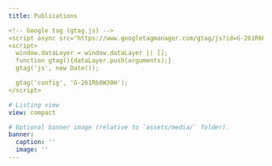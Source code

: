 ```yaml
---
title: Publications

<!-- Google tag (gtag.js) -->
<script async src="https://www.googletagmanager.com/gtag/js?id=G-261R60W30H"></script>
<script>
  window.dataLayer = window.dataLayer || [];
  function gtag(){dataLayer.push(arguments);}
  gtag('js', new Date());

  gtag('config', 'G-261R60W30H');
</script>

# Listing view
view: compact

# Optional banner image (relative to `assets/media/` folder).
banner:
  caption: ''
  image: ''
---
```


